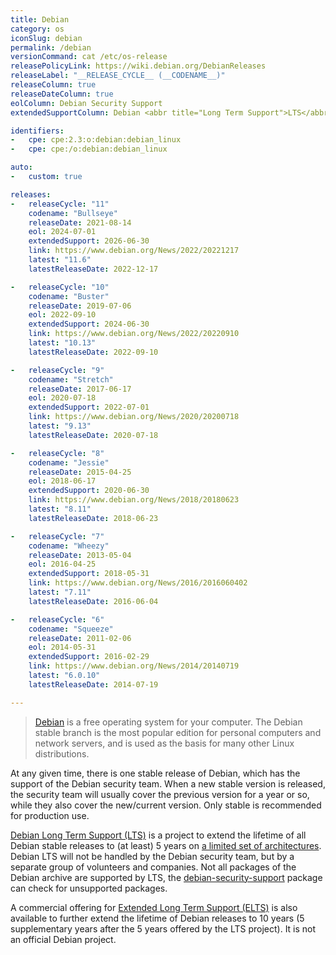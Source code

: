 ```yaml
---
title: Debian
category: os
iconSlug: debian
permalink: /debian
versionCommand: cat /etc/os-release
releasePolicyLink: https://wiki.debian.org/DebianReleases
releaseLabel: "__RELEASE_CYCLE__ (__CODENAME__)"
releaseColumn: true
releaseDateColumn: true
eolColumn: Debian Security Support
extendedSupportColumn: Debian <abbr title="Long Term Support">LTS</abbr>

identifiers:
-   cpe: cpe:2.3:o:debian:debian_linux
-   cpe: cpe:/o:debian:debian_linux

auto:
-   custom: true

releases:
-   releaseCycle: "11"
    codename: "Bullseye"
    releaseDate: 2021-08-14
    eol: 2024-07-01
    extendedSupport: 2026-06-30
    link: https://www.debian.org/News/2022/20221217
    latest: "11.6"
    latestReleaseDate: 2022-12-17

-   releaseCycle: "10"
    codename: "Buster"
    releaseDate: 2019-07-06
    eol: 2022-09-10
    extendedSupport: 2024-06-30
    link: https://www.debian.org/News/2022/20220910
    latest: "10.13"
    latestReleaseDate: 2022-09-10

-   releaseCycle: "9"
    codename: "Stretch"
    releaseDate: 2017-06-17
    eol: 2020-07-18
    extendedSupport: 2022-07-01
    link: https://www.debian.org/News/2020/20200718
    latest: "9.13"
    latestReleaseDate: 2020-07-18

-   releaseCycle: "8"
    codename: "Jessie"
    releaseDate: 2015-04-25
    eol: 2018-06-17
    extendedSupport: 2020-06-30
    link: https://www.debian.org/News/2018/20180623
    latest: "8.11"
    latestReleaseDate: 2018-06-23

-   releaseCycle: "7"
    codename: "Wheezy"
    releaseDate: 2013-05-04
    eol: 2016-04-25
    extendedSupport: 2018-05-31
    link: https://www.debian.org/News/2016/2016060402
    latest: "7.11"
    latestReleaseDate: 2016-06-04

-   releaseCycle: "6"
    codename: "Squeeze"
    releaseDate: 2011-02-06
    eol: 2014-05-31
    extendedSupport: 2016-02-29
    link: https://www.debian.org/News/2014/20140719
    latest: "6.0.10"
    latestReleaseDate: 2014-07-19

---
```


> [Debian](https://www.debian.org/) is a free operating system for your computer. The Debian stable
> branch is the most popular edition for personal computers and network servers, and is used as the
> basis for many other Linux distributions.

At any given time, there is one stable release of Debian, which has the support of the Debian
security team. When a new stable version is released, the security team will usually cover the
previous version for a year or so, while they also cover the new/current version. Only stable is
recommended for production use.

[Debian Long Term Support (LTS)](https://wiki.debian.org/LTS) is a project to extend the lifetime of
all Debian stable releases to (at least) 5 years on [a limited set of
architectures](https://lts-team.pages.debian.net/wiki/FAQ.html#what-architectures-are-supported).
Debian LTS will not be handled by the Debian security team, but by a separate group of volunteers
and companies. Not all packages of the Debian archive are supported by LTS, the
[debian-security-support](https://wiki.debian.org/LTS/Using#Check_for_unsupported_packages) package
can check for unsupported packages.

A commercial offering for [Extended Long Term Support (ELTS)](https://wiki.debian.org/LTS/Extended)
is also available to further extend the lifetime of Debian releases to 10 years (5 supplementary
years after the 5 years offered by the LTS project). It is not an official Debian project.
